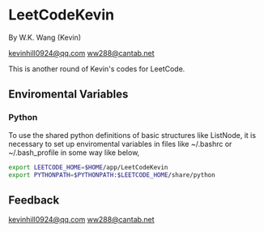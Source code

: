 # LeetCodeKevin

By W.K. Wang (Kevin)

kevinhill0924@qq.com
ww288@cantab.net

This is another round of Kevin's codes for LeetCode.


## Enviromental Variables

### Python

To use the shared python definitions of basic structures like ListNode, it is necessary to set up enviromental variables in files like ~/.bashrc or ~/.bash_profile in some way like below,

```bash
export LEETCODE_HOME=$HOME/app/LeetCodeKevin
export PYTHONPATH=$PYTHONPATH:$LEETCODE_HOME/share/python
```


## Feedback

kevinhill0924@qq.com
ww288@cantab.net


